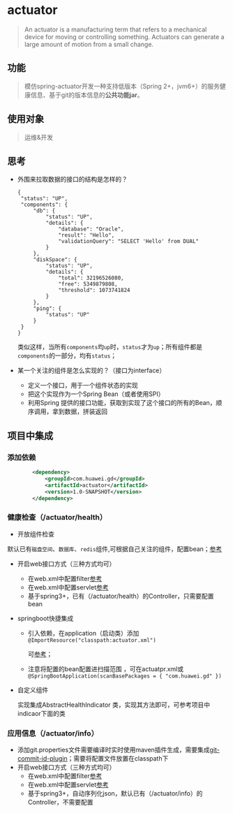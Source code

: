 # actuator
>An actuator is a manufacturing term that refers to a mechanical device for moving or controlling something. 
>Actuators can generate a large amount of motion from a small change.

## 功能
> 模仿spring-actuator开发一种支持低版本（Spring 2+，jvm6+）的服务健康信息、基于git的版本信息的**公共功能jar**。

## 使用对象

> 运维&开发

## 思考

- 外围来拉取数据的接口的结构是怎样的？
   ```/json
   {
   	"status": "UP",
   	"components": {
   		"db": {
   			"status": "UP",
   			"details": {
   				"database": "Oracle",
   				"result": "Hello",
   				"validationQuery": "SELECT 'Hello' from DUAL"
   			}
   		},
   		"diskSpace": {
   			"status": "UP",
   			"details": {
   				"total": 32196526080,
   				"free": 5349879808,
   				"threshold": 1073741824
   			}
   		},
   		"ping": {
   			"status": "UP"
   		}
   	}
   }
   ```
  类似这样，当所有`components`均`up`时，`status`才为`up`；所有组件都是`components`的一部分，均有`status`；

- 某一个关注的组件是怎么实现的？（接口为interface）

  - 定义一个接口，用于一个组件状态的实现
  - 把这个实现作为一个Spring Bean（或者使用SPI）
  - 利用Spring 提供的接口功能，获取到实现了这个接口的所有的Bean，顺序调用，拿到数据，拼装返回


## 项目中集成

### 添加依赖
```xml
        <dependency>
            <groupId>com.huawei.gd</groupId>
            <artifactId>actuator</artifactId>
            <version>1.0-SNAPSHOT</version>
        </dependency>
```

### 健康检查（/actuator/health）

- 开放组件检查

默认已有`磁盘空间`、`数据库`、`redis`组件,可根据自己关注的组件，配置bean；[参考](https://gitlab.huawei.com/NGCRM/Infrastructure/actuator/blob/master/src/test/resources/actuator.xml)

- 开启web接口方式（三种方式均可）

  - 在web.xml中配置filter[参考](https://gitlab.huawei.com/NGCRM/Infrastructure/actuator/blob/master/src/main/java/com/huawei/gd/actuator/health/servlet/HealthFilter.java)
  - 在web.xml中配置servlet[参考](https://gitlab.huawei.com/NGCRM/Infrastructure/actuator/blob/master/src/main/java/com/huawei/gd/actuator/health/spring/HealthRequestHandler.java)
  - 基于spring3+，已有（/actuator/health）的Controller，只需要配置bean

- springboot快捷集成

  - 引入依赖，在application（启动类）添加```@ImportResource("classpath:actuator.xml")```

    可[参考](https://gitlab.huawei.com/NGCRM/ONU-SG/ONU/merge_requests/541/diffs)；
    
  - 注意将配置的bean配置进扫描范围 ，可在actuatpr.xml或`@SpringBootApplication(scanBasePackages = { "com.huawei.gd" })`
  
- 自定义组件

  实现集成AbstractHealthIndicator 类，实现其方法即可，可参考项目中indicaor下面的类
###  应用信息（/actuator/info）

- 添加git.properties文件需要编译时实时使用maven插件生成，需要集成[git-commit-id-plugin](https://gitlab.huawei.com/NGCRM/ESOPCentral/ESOPCentral/blob/master/ESOPCentralBase/ESOPCommon/pom.xml)；需要将配置文件放置在classpath下
- 开启web接口方式（三种方式均可）
  - 在web.xml中配置filter[参考](https://gitlab.huawei.com/NGCRM/Infrastructure/actuator/blob/master/src/main/java/com/huawei/gd/actuator/info/servlet/GitInfoFilter.java)
  - 在web.xml中配置servlet[参考](https://gitlab.huawei.com/NGCRM/Infrastructure/actuator/blob/master/src/main/java/com/huawei/gd/actuator/info/spring/GitInfoRequestHandler.java)
  - 基于spring3+，自动序列化json，默认已有（/actuator/info）的Controller，不需要配置

